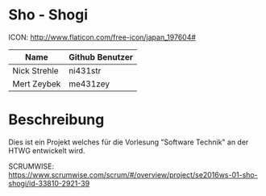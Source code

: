 Sho - Shogi
=========================

ICON: http://www.flaticon.com/free-icon/japan_197604#



Name         | Github Benutzer
--- | ---
Nick Strehle | ni431str
Mert Zeybek | me431zey



Beschreibung
=========================
Dies ist ein Projekt welches für die Vorlesung "Software Technik" an der HTWG entwickelt wird. 


SCRUMWISE: https://www.scrumwise.com/scrum/#/overview/project/se2016ws-01-sho-shogi/id-33810-2921-39